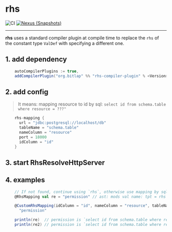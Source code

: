 # rhs

![CI][Badge-CI] [![Nexus (Snapshots)][Badge-Snapshots]][Link-Snapshots]

[Badge-CI]: https://github.com/bitlap/rhs/actions/workflows/ScalaCI.yml/badge.svg
[Badge-Snapshots]: https://img.shields.io/nexus/s/org.bitlap/rhs-compiler-plugin_3?server=https%3A%2F%2Fs01.oss.sonatype.org
[Link-Snapshots]: https://s01.oss.sonatype.org/content/repositories/snapshots/org/bitlap/rhs-compiler-plugin_3

----

**rhs** uses a standard compiler plugin at compile time to replace the `rhs` of the constant type `ValDef` with specifying a different one.

## 1. add dependency

```scala
    autoCompilerPlugins := true,
    addCompilerPlugin("org.bitlap" %% "rhs-compiler-plugin" % <Version>)
```

## 2. add config

> It means: mapping resource to id by sql: `select id from schema.table where resource = ???"`
```scala
    rhs-mapping {
      url = "jdbc:postgresql://localhost/db"
      tableName = "schema.table"
      nameColumn = "resource"
      port = 18000
      idColumn = "id"
    }
```

## 3. start RhsResolveHttpServer

## 4. examples

```scala
    // If not found, continue using `rhs`, otherwise use mapping by sql.
    @RhsMapping val re = "permission" // ast: mods val name: tpt = rhs

    @CustomRhsMapping(idColumn = "id", nameColumn = "resource", tableName = "schema.table") val re2 =
      "permission"

    println(re)  // permission is `select id from schema.table where resource = permission`
    println(re2) // permission is `select id from schema.table where resource = permission`
```

